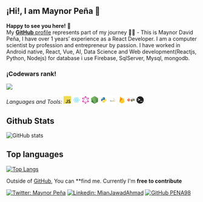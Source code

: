 <!-- in your header -->
<link rel="stylesheet" href="https://cdn.jsdelivr.net/gh/devicons/devicon@master/devicon.min.css">

## ¡Hi!, I am Maynor Peña 👋

**Happy to see you here!** :star_struck: <br> My [**GitHub** profile](https://github.com/PENA98) represents part of my journey :running_man: - This is Maynor David Peña, I have over 1 years’ experience as a React Developer. I am a computer scientist by profession and entrepreneur by passion. I have worked in Android native, React, Vue, AI,  Data Science and Web development(Reactjs, Python, Nodejs) for database i use Firebase, SqlServer, Mysql, mongodb.

### ¡Codewars rank!
<code><img height="60" src="https://www.codewars.com/users/PENA98/badges/large"></code>


*Languages and Tools:*
<code><img height="20" src="https://raw.githubusercontent.com/github/explore/80688e429a7d4ef2fca1e82350fe8e3517d3494d/topics/javascript/javascript.png"></code>
<code><img height="20" src="https://raw.githubusercontent.com/github/explore/80688e429a7d4ef2fca1e82350fe8e3517d3494d/topics/react/react.png"></code>
<code><img height="20" src="https://raw.githubusercontent.com/github/explore/5c058a388828bb5fde0bcafd4bc867b5bb3f26f3/topics/graphql/graphql.png"></code>
<code><img height="20" src="https://raw.githubusercontent.com/github/explore/80688e429a7d4ef2fca1e82350fe8e3517d3494d/topics/nodejs/nodejs.png"></code>
<code><img height="20" src="https://raw.githubusercontent.com/github/explore/80688e429a7d4ef2fca1e82350fe8e3517d3494d/topics/python/python.png"></code>
<code><img height="20" src="https://raw.githubusercontent.com/github/explore/80688e429a7d4ef2fca1e82350fe8e3517d3494d/topics/mysql/mysql.png"></code>
<code><img height="20" src="https://raw.githubusercontent.com/github/explore/80688e429a7d4ef2fca1e82350fe8e3517d3494d/topics/firebase/firebase.png"></code>
<code><img height="20" src="https://raw.githubusercontent.com/github/explore/80688e429a7d4ef2fca1e82350fe8e3517d3494d/topics/git/git.png"></code>
<code><img height="20" src="https://raw.githubusercontent.com/github/explore/80688e429a7d4ef2fca1e82350fe8e3517d3494d/topics/terminal/terminal.png"></code>

<!-- in your body -->
<i class="devicon-gimp-plain"></i>

## Github Stats
![GitHub stats](https://github-readme-stats.vercel.app/api?username=PENA98&show_icons=true&hide_border=true&theme=radical&count_private=true)

## Top languages
[![Top Langs](https://github-readme-stats.vercel.app/api/top-langs/?username=PENA98&langs_count=8&theme=radical&count_private=true&layout=compact
)](https://github.com/PENA98/github-readme-stats)

Outside of [GitHub](https://github.com/PENA98/), You can **find me. Currently I'm **free to contribute**

[![Twitter: Maynor Peña](https://img.shields.io/twitter/follow/PenaMaynor?style=social)](https://twitter.com/PenaMaynor)
[![Linkedin: MianJawadAhmad](https://img.shields.io/badge/-MaynorPeña-blue?style=flat-square&logo=Linkedin&logoColor=white&link=https://www.linkedin.com/in/maynor-pe%C3%B1a-648306198/)](https://www.linkedin.com/in/maynor-pe%C3%B1a-648306198/)
[![GitHub PENA98](https://img.shields.io/github/followers/PENA98?label=follow&style=social)](https://github.com/PENA98)


